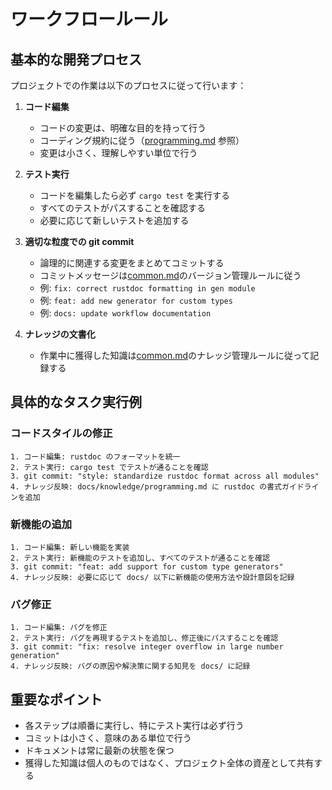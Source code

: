 # ワークフロールール

## 基本的な開発プロセス

プロジェクトでの作業は以下のプロセスに従って行います：

1. **コード編集**
   - コードの変更は、明確な目的を持って行う
   - コーディング規約に従う（[programming.md](programming.md) 参照）
   - 変更は小さく、理解しやすい単位で行う

2. **テスト実行**
   - コードを編集したら必ず `cargo test` を実行する
   - すべてのテストがパスすることを確認する
   - 必要に応じて新しいテストを追加する

3. **適切な粒度での git commit**
   - 論理的に関連する変更をまとめてコミットする
   - コミットメッセージは[common.md](common.md)のバージョン管理ルールに従う
   - 例: `fix: correct rustdoc formatting in gen module`
   - 例: `feat: add new generator for custom types`
   - 例: `docs: update workflow documentation`

4. **ナレッジの文書化**
   - 作業中に獲得した知識は[common.md](common.md)のナレッジ管理ルールに従って記録する

## 具体的なタスク実行例

### コードスタイルの修正

```
1. コード編集: rustdoc のフォーマットを統一
2. テスト実行: cargo test でテストが通ることを確認
3. git commit: "style: standardize rustdoc format across all modules"
4. ナレッジ反映: docs/knowledge/programming.md に rustdoc の書式ガイドラインを追加
```

### 新機能の追加

```
1. コード編集: 新しい機能を実装
2. テスト実行: 新機能のテストを追加し、すべてのテストが通ることを確認
3. git commit: "feat: add support for custom type generators"
4. ナレッジ反映: 必要に応じて docs/ 以下に新機能の使用方法や設計意図を記録
```

### バグ修正

```
1. コード編集: バグを修正
2. テスト実行: バグを再現するテストを追加し、修正後にパスすることを確認
3. git commit: "fix: resolve integer overflow in large number generation"
4. ナレッジ反映: バグの原因や解決策に関する知見を docs/ に記録
```

## 重要なポイント

- 各ステップは順番に実行し、特にテスト実行は必ず行う
- コミットは小さく、意味のある単位で行う
- ドキュメントは常に最新の状態を保つ
- 獲得した知識は個人のものではなく、プロジェクト全体の資産として共有する